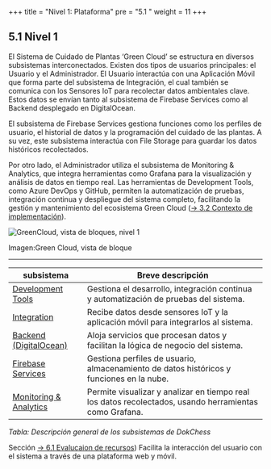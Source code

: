 +++
title = "Nivel 1: Plataforma"
pre = "5.1 "
weight = 11
+++

## 5.1	Nivel 1


El Sistema de Cuidado de Plantas ‘Green Cloud’ se estructura en diversos subsistemas interconectados. Existen dos tipos de usuarios principales: el Usuario y el Administrador. El Usuario interactúa con una Aplicación Móvil que forma parte del subsistema de Integración, el cual también se comunica con los Sensores IoT para recolectar datos ambientales clave. Estos datos se envían tanto al subsistema de Firebase Services como al Backend desplegado en DigitalOcean.

El subsistema de Firebase Services gestiona funciones como los perfiles de usuario, el historial de datos y la programación del cuidado de las plantas. A su vez, este subsistema interactúa con File Storage para guardar los datos históricos recolectados.

Por otro lado, el Administrador utiliza el subsistema de Monitoring & Analytics, que integra herramientas como Grafana para la visualización y análisis de datos en tiempo real. Las herramientas de Development Tools, como Azure DevOps y GitHub, permiten la automatización de pruebas, integración continua y despliegue del sistema completo, facilitando la gestión y mantenimiento del ecosistema Green Cloud
([→ 3.2 Contexto de implementación](/03_kontextabgrenzung/02_technischer_kontext/)).

![GreenCloud, vista de bloques, nivel 1](/img/nivel1.png "GreenCloud, Bausteinsicht, Ebene 1")

Imagen:Green Cloud, vista de bloque

----

| subsistema | Breve descripción |
|-----------|------------------|
| [Development Tools](/05_bausteinsicht/02_xboard-protokoll/) |Gestiona el desarrollo, integración continua y automatización de pruebas del sistema.|
| [Integration](/05_bausteinsicht/03_spielregeln/) | Recibe datos desde sensores IoT y la aplicación móvil para integrarlos al sistema. |
| [Backend (DigitalOcean)](/05_bausteinsicht/04_engine/) | Aloja servicios que procesan datos y facilitan la lógica de negocio del sistema.|
| [Firebase Services](/05_bausteinsicht/05_eroeffnung/) | Gestiona perfiles de usuario, almacenamiento de datos históricos y funciones en la nube.|
| [Monitoring & Analytics](/05_bausteinsicht/05_eroeffnung/) | Permite visualizar y analizar en tiempo real los datos recolectados, usando herramientas como Grafana.|

*Tabla: Descripción general de los subsistemas de DokChess*

Sección [→ 6.1 Evalucaion de recursos](/06_laufzeitsicht/01_zugermittlung/)) Facilita la interacción del usuario con el sistema a través de una plataforma web y móvil.
